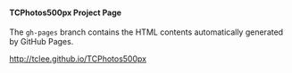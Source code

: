 #### TCPhotos500px Project Page

The `gh-pages` branch contains the HTML contents automatically generated by GitHub Pages.

<http://tclee.github.io/TCPhotos500px>
